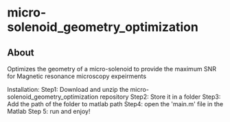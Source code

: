 # micro-solenoid_geometry_optimization

## About
Optimizes the geometry of a micro-solenoid to provide the maximum SNR for Magnetic resonance microscopy expeirments

Installation:
Step1: Download and unzip the micro-solenoid_geometry_optimization repository
Step2: Store it in a folder
Step3: Add the path of the folder to matlab path
Step4: open the 'main.m' file in the Matlab
Step 5: run and enjoy!
